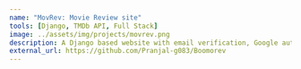```yaml
---
name: "MovRev: Movie Review site"
tools: [Django, TMDb API, Full Stack]
image: ../assets/img/projects/movrev.png
description: A Django based website with email verification, Google authentication, movie recommendations, search, comment replies, user profiles and dark mode that connects to the TMDb API to enable rating, reviewing and receiving suggestions for movies.
external_url: https://github.com/Pranjal-g083/Boomorev
---
```



